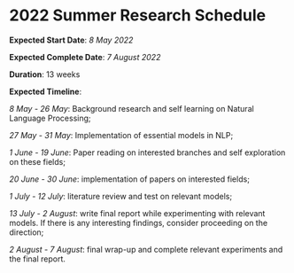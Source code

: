 # 2022 Summer Research Schedule

**Expected Start Date**: *8 May 2022*

**Expected Complete Date**: *7 August 2022*

**Duration**: 13 weeks

**Expected Timeline**:

*8 May - 26 May*: Background research and self learning on Natural Language Processing;

*27 May - 31 May*: Implementation of essential models in NLP;

*1 June - 19 June*: Paper reading on interested branches and self exploration on these fields;

*20 June - 30 June*: implementation of papers on interested fields;

*1 July - 12 July*: literature review and test on relevant models;

*13 July - 2 August*: write final report while experimenting with relevant models. If there is any interesting findings, consider proceeding on the direction;

*2 August - 7 August*: final wrap-up and complete relevant experiments and the final report.
